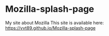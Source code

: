 # Mozilla-splash-page
My site about Mozilla
This site is available here: https://vvt89.github.io/Mozilla-splash-page
